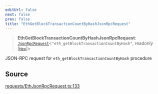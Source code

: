 ```yaml
---
editUrl: false
next: false
prev: false
title: "EthGetBlockTransactionCountByHashJsonRpcRequest"
---
```


> **EthGetBlockTransactionCountByHashJsonRpcRequest**: [`JsonRpcRequest`](/reference/jsonrpc/type-aliases/jsonrpcrequest/)\<`"eth_getBlockTransactionCountByHash"`, readonly [[`Hex`](/reference/utils/type-aliases/hex/)]\>

JSON-RPC request for `eth_getBlockTransactionCountByHash` procedure

## Source

[requests/EthJsonRpcRequest.ts:133](https://github.com/evmts/tevm-monorepo/blob/main/packages/procedures-types/src/requests/EthJsonRpcRequest.ts#L133)
